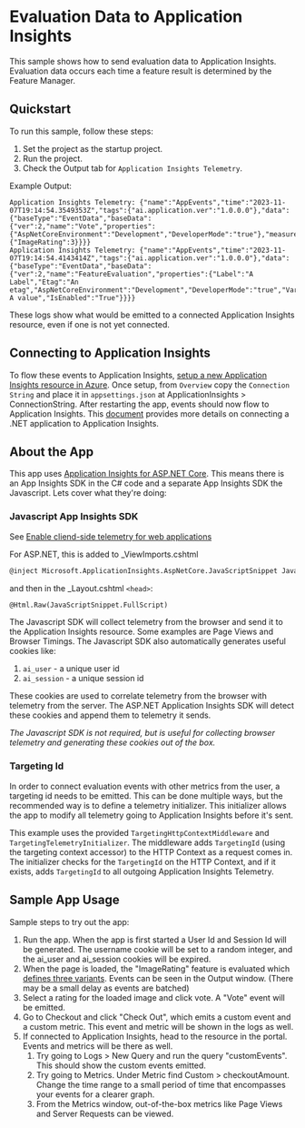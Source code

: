 # Evaluation Data to Application Insights

This sample shows how to send evaluation data to Application Insights. Evaluation data occurs each time a feature result is determined by the Feature Manager.

## Quickstart

To run this sample, follow these steps:

1. Set the project as the startup project.
2. Run the project.
3. Check the Output tab for `Application Insights Telemetry`.

Example Output:

```
Application Insights Telemetry: {"name":"AppEvents","time":"2023-11-07T19:14:54.3549353Z","tags":{"ai.application.ver":"1.0.0.0"},"data":{"baseType":"EventData","baseData":{"ver":2,"name":"Vote","properties":{"AspNetCoreEnvironment":"Development","DeveloperMode":"true"},"measurements":{"ImageRating":3}}}}
Application Insights Telemetry: {"name":"AppEvents","time":"2023-11-07T19:14:54.4143414Z","tags":{"ai.application.ver":"1.0.0.0"},"data":{"baseType":"EventData","baseData":{"ver":2,"name":"FeatureEvaluation","properties":{"Label":"A Label","Etag":"An etag","AspNetCoreEnvironment":"Development","DeveloperMode":"true","Variant":"WithColor","FeatureName":"ImageRating","Tags.A":"Tag A value","IsEnabled":"True"}}}}
```

These logs show what would be emitted to a connected Application Insights resource, even if one is not yet connected.

## Connecting to Application Insights

To flow these events to Application Insights, [setup a new Application Insights resource in Azure](https://learn.microsoft.com/en-us/azure/azure-monitor/app/create-workspace-resource). Once setup, from `Overview` copy the `Connection String` and place it in `appsettings.json` at ApplicationInsights > ConnectionString. After restarting the app, events should now flow to Application Insights. This [document](https://learn.microsoft.com/en-us/azure/azure-monitor/app/asp-net-core?tabs=netcorenew%2Cnetcore6#enable-application-insights-server-side-telemetry-no-visual-studio) provides more details on connecting a .NET application to Application Insights.

## About the App

This app uses [Application Insights for ASP.NET Core](https://learn.microsoft.com/en-us/azure/azure-monitor/app/asp-net-core?tabs=netcorenew%2Cnetcore6). This means there is an App Insights SDK in the C# code and a separate App Insights SDK the Javascript. Lets cover what they're doing:

### Javascript App Insights SDK

See [Enable cliend-side telemetry for web applications](https://learn.microsoft.com/en-us/azure/azure-monitor/app/asp-net-core?tabs=netcorenew%2Cnetcore6#enable-client-side-telemetry-for-web-applications)

For ASP.NET, this is added to _ViewImports.cshtml
```html
@inject Microsoft.ApplicationInsights.AspNetCore.JavaScriptSnippet JavaScriptSnippet
```
and then in the _Layout.cshtml `<head>`:
```html
@Html.Raw(JavaScriptSnippet.FullScript)
```

The Javascript SDK will collect telemetry from the browser and send it to the Application Insights resource. Some examples are Page Views and Browser Timings. The Javascript SDK also automatically generates useful cookies like:
1. `ai_user` - a unique user id
1. `ai_session` - a unique session id

These cookies are used to correlate telemetry from the browser with telemetry from the server. The ASP.NET Application Insights SDK will detect these cookies and append them to telemetry it sends.

*The Javascript SDK is not required, but is useful for collecting browser telemetry and generating these cookies out of the box.*

### Targeting Id

In order to connect evaluation events with other metrics from the user, a targeting id needs to be emitted. This can be done multiple ways, but the recommended way is to define a telemetry initializer. This initializer allows the app to modify all telemetry going to Application Insights before it's sent. 

This example uses the provided `TargetingHttpContextMiddleware` and `TargetingTelemetryInitializer`. The middleware adds `TargetingId` (using the targeting context accessor) to the HTTP Context as a request comes in. The initializer checks for the `TargetingId` on the HTTP Context, and if it exists, adds `TargetingId` to all outgoing Application Insights Telemetry.

## Sample App Usage

Sample steps to try out the app:

1. Run the app. When the app is first started a User Id and Session Id will be generated. The username cookie will be set to a random integer, and the ai_user and ai_session cookies will be expired.
1. When the page is loaded, the "ImageRating" feature is evaluated which [defines three variants](./appsettings.json). Events can be seen in the Output window. (There may be a small delay as events are batched)
1. Select a rating for the loaded image and click vote. A "Vote" event will be emitted.
1. Go to Checkout and click "Check Out", which emits a custom event and a custom metric. This event and metric will be shown in the logs as well.
1. If connected to Application Insights, head to the resource in the portal. Events and metrics will be there as well. 	
    1. Try going to Logs > New Query and run the query "customEvents". This should show the custom events emitted.
	1. Try going to Metrics. Under Metric find Custom > checkoutAmount. Change the time range to a small period of time that encompasses your events for a clearer graph.
	1. From the Metrics window, out-of-the-box metrics like Page Views and Server Requests can be viewed.